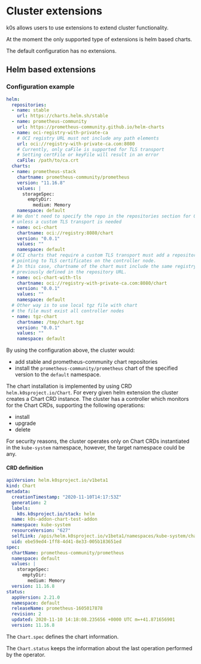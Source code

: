 <!--
SPDX-FileCopyrightText: 2020 k0s authors
SPDX-License-Identifier: CC-BY-SA-4.0
-->

# Cluster extensions

k0s allows users to use extensions to extend cluster functionality.

At the moment the only supported type of extensions is helm based charts.

The default configuration has no extensions.

## Helm based extensions

### Configuration example

```yaml
helm:
  repositories:
  - name: stable
    url: https://charts.helm.sh/stable
  - name: prometheus-community
    url: https://prometheus-community.github.io/helm-charts
  - name: oci-registry-with-private-ca
    # OCI registry URL must not include any path elements
    url: oci://registry-with-private-ca.com:8080
    # Currently, only caFile is supported for TLS transport
    # Setting certFile or keyFile will result in an error
    caFile: /path/to/ca.crt
  charts:
  - name: prometheus-stack
    chartname: prometheus-community/prometheus
    version: "11.16.8"
    values: |
      storageSpec:
        emptyDir:
          medium: Memory
    namespace: default
  # We don't need to specify the repo in the repositories section for OCI charts
  # unless a custom TLS transport is needed
  - name: oci-chart
    chartname: oci://registry:8080/chart
    version: "0.0.1"
    values: ""
    namespace: default
  # OCI charts that require a custom TLS transport must add a repository entry 
  # pointing to TLS certificates on the controller node.
  # In this case, chartname of the chart must include the same registry URL 
  # previously defined in the repository URL.
  - name: oci-chart-with-tls
    chartname: oci://registry-with-private-ca.com:8080/chart
    version: "0.0.1"
    values: ""
    namespace: default
  # Other way is to use local tgz file with chart
  # the file must exist all controller nodes
  - name: tgz-chart
    chartname: /tmp/chart.tgz
    version: "0.0.1"
    values: ""
    namespace: default
```

By using the configuration above, the cluster would:

- add stable and prometheus-community chart repositories
- install the `prometheus-community/prometheus` chart of the specified version to the `default` namespace.

The chart installation is implemented by using CRD `helm.k0sproject.io/Chart`. For every given helm extension the cluster creates a Chart CRD instance. The cluster has a controller which monitors for the Chart CRDs, supporting the following operations:

- install
- upgrade
- delete

For security reasons, the cluster operates only on Chart CRDs instantiated in the `kube-system` namespace, however, the target namespace could be any.

#### CRD definition

```yaml
apiVersion: helm.k0sproject.io/v1beta1
kind: Chart
metadata:
  creationTimestamp: "2020-11-10T14:17:53Z"
  generation: 2
  labels:
    k0s.k0sproject.io/stack: helm
  name: k0s-addon-chart-test-addon
  namespace: kube-system
  resourceVersion: "627"
  selfLink: /apis/helm.k0sproject.io/v1beta1/namespaces/kube-system/charts/k0s-addon-chart-test-addon
  uid: ebe59ed4-1ff8-4d41-8e33-005b183651ed
spec:
  chartName: prometheus-community/prometheus
  namespace: default
  values: |
    storageSpec:
      emptyDir:
        medium: Memory
  version: 11.16.8
status:
  appVersion: 2.21.0
  namespace: default
  releaseName: prometheus-1605017878
  revision: 2
  updated: 2020-11-10 14:18:08.235656 +0000 UTC m=+41.871656901
  version: 11.16.8
```

The `Chart.spec` defines the chart information.

The `Chart.status` keeps the information about the last operation performed by the operator.
